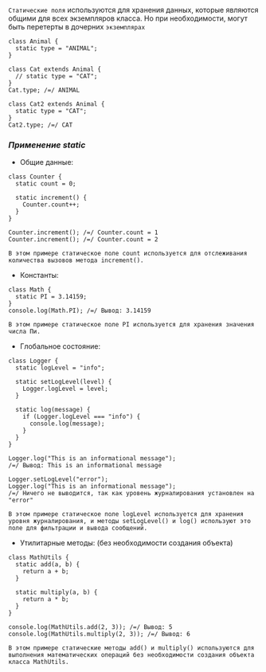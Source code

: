`Статические поля` используются для хранения данных, которые являются общими для всех экземпляров класса.
Но при необходимости, могут быть перетерты в дочерних `экземплярах`

```
class Animal {
  static type = "ANIMAL";
}

class Cat extends Animal {
  // static type = "CAT";
}
Cat.type; /=/ ANIMAL

class Cat2 extends Animal {
  static type = "CAT";
}
Cat2.type; /=/ CAT
```

### _Применение static_

- Общие данные:
```
class Counter {
  static count = 0;

  static increment() {
    Counter.count++;
  }
}

Counter.increment(); /=/ Counter.count = 1
Counter.increment(); /=/ Counter.count = 2

В этом примере статическое поле count используется для отслеживания количества вызовов метода increment().
```

- Константы:
```
class Math {
  static PI = 3.14159;
}
console.log(Math.PI); /=/ Вывод: 3.14159

В этом примере статическое поле PI используется для хранения значения числа Пи.
```

- Глобальное состояние:
```
class Logger {
  static logLevel = "info";

  static setLogLevel(level) {
    Logger.logLevel = level;
  }

  static log(message) {
    if (Logger.logLevel === "info") {
      console.log(message);
    }
  }
}

Logger.log("This is an informational message"); 
/=/ Вывод: This is an informational message

Logger.setLogLevel("error");
Logger.log("This is an informational message"); 
/=/ Ничего не выводится, так как уровень журналирования установлен на "error"

В этом примере статическое поле logLevel используется для хранения уровня журналирования, и методы setLogLevel() и log() используют это поле для фильтрации и вывода сообщений.
```

- Утилитарные методы:
  (без необходимости создания объекта)
```
class MathUtils {
  static add(a, b) {
    return a + b;
  }

  static multiply(a, b) {
    return a * b;
  }
}

console.log(MathUtils.add(2, 3)); /=/ Вывод: 5
console.log(MathUtils.multiply(2, 3)); /=/ Вывод: 6

В этом примере статические методы add() и multiply() используются для выполнения математических операций без необходимости создания объекта класса MathUtils.
```

